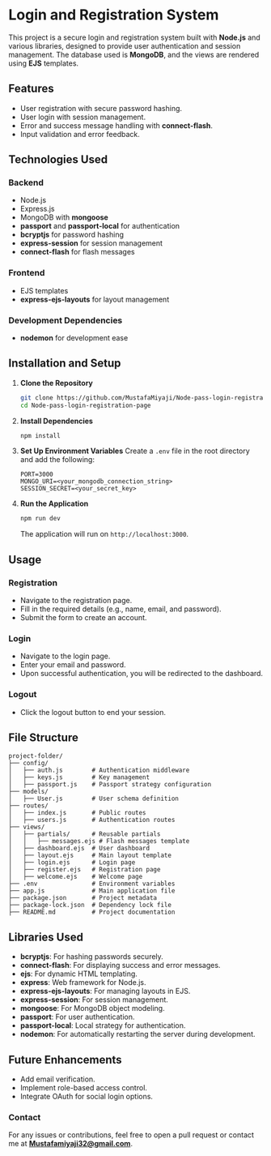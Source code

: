 # Login and Registration System

This project is a secure login and registration system built with **Node.js** and various libraries, designed to provide user authentication and session management. The database used is **MongoDB**, and the views are rendered using **EJS** templates.

## Features

- User registration with secure password hashing.
- User login with session management.
- Error and success message handling with **connect-flash**.
- Input validation and error feedback.

## Technologies Used

### Backend
- Node.js
- Express.js
- MongoDB with **mongoose**
- **passport** and **passport-local** for authentication
- **bcryptjs** for password hashing
- **express-session** for session management
- **connect-flash** for flash messages

### Frontend
- EJS templates
- **express-ejs-layouts** for layout management

### Development Dependencies
- **nodemon** for development ease

## Installation and Setup

1. **Clone the Repository**
   ```bash
   git clone https://github.com/MustafaMiyaji/Node-pass-login-registration-page.git
   cd Node-pass-login-registration-page
   ```

2. **Install Dependencies**
   ```bash
   npm install
   ```

3. **Set Up Environment Variables**
   Create a `.env` file in the root directory and add the following:
   ```env
   PORT=3000
   MONGO_URI=<your_mongodb_connection_string>
   SESSION_SECRET=<your_secret_key>
   ```

4. **Run the Application**
   ```bash
   npm run dev
   ```
   The application will run on `http://localhost:3000`.

## Usage

### Registration
- Navigate to the registration page.
- Fill in the required details (e.g., name, email, and password).
- Submit the form to create an account.

### Login
- Navigate to the login page.
- Enter your email and password.
- Upon successful authentication, you will be redirected to the dashboard.

### Logout
- Click the logout button to end your session.

## File Structure

```
project-folder/
├── config/
│   ├── auth.js        # Authentication middleware
│   ├── keys.js        # Key management
│   ├── passport.js    # Passport strategy configuration
├── models/
│   ├── User.js        # User schema definition
├── routes/
│   ├── index.js       # Public routes
│   ├── users.js       # Authentication routes
├── views/
│   ├── partials/      # Reusable partials
│   │   ├── messages.ejs # Flash messages template
│   ├── dashboard.ejs  # User dashboard
│   ├── layout.ejs     # Main layout template
│   ├── login.ejs      # Login page
│   ├── register.ejs   # Registration page
│   ├── welcome.ejs    # Welcome page
├── .env               # Environment variables
├── app.js             # Main application file
├── package.json       # Project metadata
├── package-lock.json  # Dependency lock file
├── README.md          # Project documentation
```

## Libraries Used

- **bcryptjs**: For hashing passwords securely.
- **connect-flash**: For displaying success and error messages.
- **ejs**: For dynamic HTML templating.
- **express**: Web framework for Node.js.
- **express-ejs-layouts**: For managing layouts in EJS.
- **express-session**: For session management.
- **mongoose**: For MongoDB object modeling.
- **passport**: For user authentication.
- **passport-local**: Local strategy for authentication.
- **nodemon**: For automatically restarting the server during development.

## Future Enhancements

- Add email verification.
- Implement role-based access control.
- Integrate OAuth for social login options.


### Contact
For any issues or contributions, feel free to open a pull request or contact me at **Mustafamiyaji32@gmail.com**.

